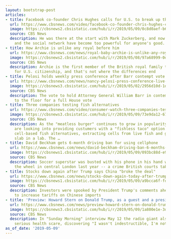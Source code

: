 ```yaml
---
layout: bootstrap-post
articles:
- title: Facebook co-founder Chris Hughes calls for U.S. to break up the company
  url: https://www.cbsnews.com/video/facebook-co-founder-chris-hughes-calls-for-us-to-break-up-the-company/
  image: https://cbsnews2.cbsistatic.com/hub/i/r/2019/05/09/0c8d0aef-b6bd-4ae9-8557-7b33f359d52d/thumbnail/1200x630/d29367cd50cc05e195a3114987877e54/cbsn-fusion-facebook-co-founder-chris-hughes-calls-for-us-to-break-up-the-company-thumbnail-1846626-640x360.jpg
  source: CBS News
  description: He was there at the start with Mark Zuckerberg, and now he says Zuckerberg
    and the social network have become too powerful for anyone's good.
- title: How Archie is unlike any royal before him
  url: https://www.cbsnews.com/news/royal-baby-archie-is-unlike-any-royal-before-him/
  image: https://cbsnews2.cbsistatic.com/hub/i/r/2019/05/08/97a68999-0de9-4645-bd87-be933d84e769/thumbnail/1200x630/875c88783155941857cffc60e3cdbd03/royal-baby-reveal-may-8.jpg
  source: CBS News
  description: Archie is the first member of the British royal family to be eligible
    for U.S. citizenship, and that's not where the differences end
- title: Pelosi holds weekly press conference after Barr contempt vote
  url: https://www.cbsnews.com/news/nancy-pelosi-press-conference-live-stream-after-judiciary-committee-votes-to-hold-barr-in-contempt-2019-05-09/
  image: https://cbsnews3.cbsistatic.com/hub/i/r/2019/05/02/2956d10d-1d72-4121-9f19-bafef80231e8/thumbnail/1200x630g2/8491c799e4178c83fc9e3eac8680648e/ap-19122582342216.jpg
  source: CBS News
  description: The vote to hold Attorney General William Barr in contempt will go
    to the floor for a full House vote
- title: Three companies testing fish alternatives
  url: https://www.cbsnews.com/video/consumer-watch-three-companies-testing-fish-alternatives/
  image: https://cbsnews3.cbsistatic.com/hub/i/r/2019/05/09/73e9da12-67d0-47bd-afb7-4576bf935298/thumbnail/1200x630/890d5f521896ca9d700a19393fb22c80/cbsn-fusion-consumer-watch-three-companies-testing-fish-alternatives-thumbnail-1846621-640x360.jpg
  source: CBS News
  description: As the "meatless burger" continues to grow in popularity, some companies
    are looking into providing custumers with a "fishless taco" option. They're testing
    cell-based fish alternatives, extracting cells from live fish and growing a muscle
    slab in a lab. The …
- title: David Beckham gets 6-month driving ban for using cellphone
  url: https://www.cbsnews.com/news/david-beckham-driving-ban-6-months-using-cell-phone-behind-wheel-london/
  image: https://cbsnews1.cbsistatic.com/hub/i/r/2019/05/09/093bc88d-e935-4504-85a1-11098807d466/thumbnail/1200x630/2e2057cae6c2f06c5b93ee1a2b919214/david-beckham-997244682.jpg
  source: CBS News
  description: Soccer superstar was busted with his phone in his hand while behind
    the wheel in central London last year -- a crime British courts take seriously
- title: Stocks down again after Trump says China "broke the deal"
  url: https://www.cbsnews.com/news/stocks-down-again-today-after-trump-says-china-broke-the-deal-2019-05-09/
  image: https://cbsnews1.cbsistatic.com/hub/i/r/2019/05/09/a9bcca6f-fdf3-450d-96fa-70f59041e7a0/thumbnail/1200x630/276b2e3f8eba6ee9d02484e51969b6a3/rtx6uy4j.jpg
  source: CBS News
  description: Investors were spooked by President Trump's comments ahead of a deadline
    to increase tariffs on Chinese imports
- title: 'Preview: Howard Stern on Donald Trump, as a guest and a president'
  url: https://www.cbsnews.com/news/preview-howard-stern-on-donald-trump-as-a-guest-and-a-president/
  image: https://cbsnews3.cbsistatic.com/hub/i/r/2019/05/09/1a800e1e-3d84-4092-bf7a-ff73b26825bd/thumbnail/1200x630/e651d393707a7281ae69f4c2b10d3599/howard-stern-interview-promo.jpg
  source: CBS News
  description: In "Sunday Morning" interview May 12 the radio giant also reveals a
    serious health scare, discovering "I wasn't indestructible, I'm not Superman"
as_of_date: '2019-05-09'
---
```


